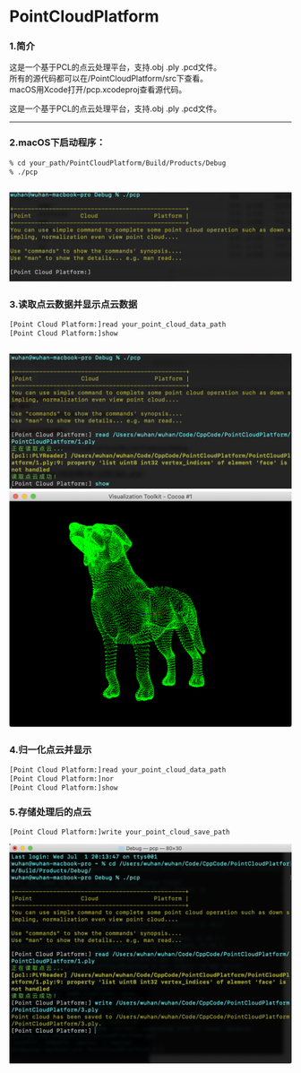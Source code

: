 # PointCloudPlatform
### 1.简介  
这是一个基于PCL的点云处理平台，支持.obj .ply .pcd文件。  
所有的源代码都可以在/PointCloudPlatform/src下查看。  
macOS用Xcode打开/pcp.xcodeproj查看源代码。  

这是一个基于PCL的点云处理平台，支持.obj .ply .pcd文件。

---

### 2.macOS下启动程序：   
```
% cd your_path/PointCloudPlatform/Build/Products/Debug  
% ./pcp  
```
![avatar](image/QQ20200630-123927@2x.png)  
---  
### 3.读取点云数据并显示点云数据  
```  
[Point Cloud Platform:]read your_point_cloud_data_path
[Point Cloud Platform:]show
```
![avatar](image/QQ20200630-145641@2x.png)
![avatar](image/QQ20200630-145851@2x.png)
--- 
### 4.归一化点云并显示  
```
[Point Cloud Platform:]read your_point_cloud_data_path
[Point Cloud Platform:]nor
[Point Cloud Platform:]show
```
### 5.存储处理后的点云  
```
[Point Cloud Platform:]write your_point_cloud_save_path
```
![avatar](image/QQ20200701-201648@2x.png)